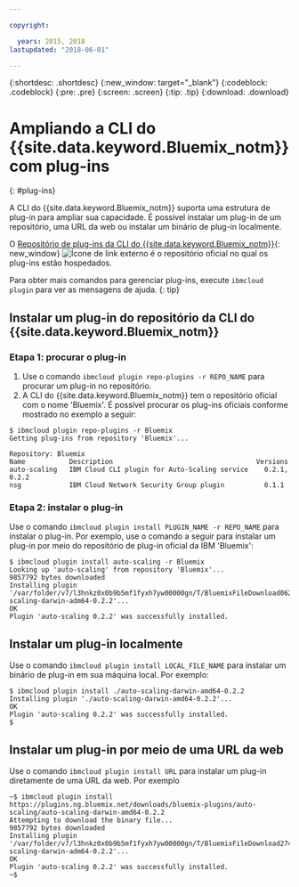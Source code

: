 ```yaml
---

copyright:

  years: 2015, 2018
lastupdated: "2018-06-01"

---
```


{:shortdesc: .shortdesc}
{:new_window: target="_blank"}
{:codeblock: .codeblock}
{:pre: .pre}
{:screen: .screen}
{:tip: .tip}
{:download: .download}

# Ampliando a CLI do {{site.data.keyword.Bluemix_notm}} com plug-ins
{: #plug-ins}

A CLI do {{site.data.keyword.Bluemix_notm}} suporta uma estrutura de plug-in para ampliar sua capacidade. É possível instalar um plug-in de um repositório, uma URL da web ou instalar um binário de plug-in localmente.

O [Repositório de plug-ins da
CLI do {{site.data.keyword.Bluemix_notm}}](https://tools.ng.bluemix.net){: new_window} ![Ícone de link externo](../../../icons/launch-glyph.svg) é
o repositório oficial no qual os plug-ins estão hospedados.

Para obter mais comandos para gerenciar plug-ins, execute `ibmcloud plugin` para ver as mensagens de ajuda.
{: tip}

## Instalar um plug-in do repositório da CLI do {{site.data.keyword.Bluemix_notm}}

### Etapa 1: procurar o plug-in

1. Use o comando `ibmcloud plugin repo-plugins -r REPO_NAME` para procurar um plug-in no repositório.
2. A CLI do {{site.data.keyword.Bluemix_notm}} tem o repositório oficial com o nome 'Bluemix'. É possível procurar os plug-ins oficiais conforme mostrado no exemplo a seguir:

  ```
  $ ibmcloud plugin repo-plugins -r Bluemix
  Getting plug-ins from repository 'Bluemix'...

  Repository: Bluemix
  Name           Description                                    Versions
  auto-scaling   IBM Cloud CLI plugin for Auto-Scaling service    0.2.1, 0.2.2
  nsg            IBM Cloud Network Security Group plugin          0.1.1

  ```

### Etapa 2: instalar o plug-in

Use o comando `ibmcloud plugin install PLUGIN_NAME -r REPO_NAME` para instalar o plug-in. Por exemplo, use o comando a seguir para instalar um plug-in por meio do repositório de plug-in oficial da IBM 'Bluemix':

  ```
  $ ibmcloud plugin install auto-scaling -r Bluemix
  Looking up 'auto-scaling' from repository 'Bluemix'...
  9857792 bytes downloaded
  Installing plugin '/var/folder/v7/l3hnkz0x0b9b5mf1fyxh7yw00000gn/T/BluemixFileDownload062468676/auto-scaling-darwin-adm64-0.2.2'...
  OK
  Plugin 'auto-scaling 0.2.2' was successfully installed.
  ```

## Instalar um plug-in localmente

Use o comando `ibmcloud plugin install LOCAL_FILE_NAME` para instalar um binário de plug-in em sua máquina local.  Por exemplo:

  ```
  $ ibmcloud plugin install ./auto-scaling-darwin-amd64-0.2.2
  Installing plugin './auto-scaling-darwin-amd64-0.2.2'...
  OK
  Plugin 'auto-scaling 0.2.2' was successfully installed.
  $
  ```

## Instalar um plug-in por meio de uma URL da web

Use o comando `ibmcloud plugin install URL` para instalar um plug-in diretamente de uma URL da web. Por exemplo

  ```
  ~$ ibmcloud plugin install https://plugins.ng.bluemix.net/downloads/bluemix-plugins/auto-scaling/auto-scaling-darwin-amd64-0.2.2
  Attempting to download the binary file...
  9857792 bytes downloaded
  Installing plugin '/var/folder/v7/l3hnkz0x0b9b5mf1fyxh7yw00000gn/T/BluemixFileDownload274645142/auto-scaling-darwin-adm64-0.2.2'...
  OK
  Plugin 'auto-scaling 0.2.2' was successfully installed.
  ~$
  ```
